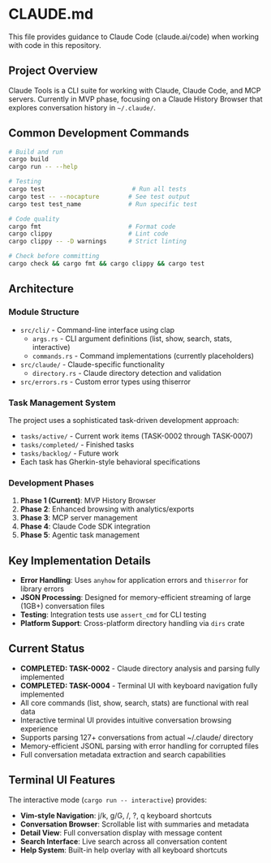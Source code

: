 # CLAUDE.md

This file provides guidance to Claude Code (claude.ai/code) when working with code in this repository.

## Project Overview

Claude Tools is a CLI suite for working with Claude, Claude Code, and MCP servers. Currently in MVP phase, focusing on a Claude History Browser that explores conversation history in `~/.claude/`.

## Common Development Commands

```bash
# Build and run
cargo build
cargo run -- --help

# Testing
cargo test                        # Run all tests
cargo test -- --nocapture        # See test output
cargo test test_name             # Run specific test

# Code quality
cargo fmt                        # Format code
cargo clippy                     # Lint code
cargo clippy -- -D warnings      # Strict linting

# Check before committing
cargo check && cargo fmt && cargo clippy && cargo test
```

## Architecture

### Module Structure
- `src/cli/` - Command-line interface using clap
  - `args.rs` - CLI argument definitions (list, show, search, stats, interactive)
  - `commands.rs` - Command implementations (currently placeholders)
- `src/claude/` - Claude-specific functionality
  - `directory.rs` - Claude directory detection and validation
- `src/errors.rs` - Custom error types using thiserror

### Task Management System
The project uses a sophisticated task-driven development approach:
- `tasks/active/` - Current work items (TASK-0002 through TASK-0007)
- `tasks/completed/` - Finished tasks
- `tasks/backlog/` - Future work
- Each task has Gherkin-style behavioral specifications

### Development Phases
1. **Phase 1 (Current)**: MVP History Browser
2. **Phase 2**: Enhanced browsing with analytics/exports
3. **Phase 3**: MCP server management
4. **Phase 4**: Claude Code SDK integration
5. **Phase 5**: Agentic task management

## Key Implementation Details

- **Error Handling**: Uses `anyhow` for application errors and `thiserror` for library errors
- **JSON Processing**: Designed for memory-efficient streaming of large (1GB+) conversation files
- **Testing**: Integration tests use `assert_cmd` for CLI testing
- **Platform Support**: Cross-platform directory handling via `dirs` crate

## Current Status

- **COMPLETED: TASK-0002** - Claude directory analysis and parsing fully implemented
- **COMPLETED: TASK-0004** - Terminal UI with keyboard navigation fully implemented
- All core commands (list, show, search, stats) are functional with real data
- Interactive terminal UI provides intuitive conversation browsing experience
- Supports parsing 127+ conversations from actual ~/.claude/ directory
- Memory-efficient JSONL parsing with error handling for corrupted files
- Full conversation metadata extraction and search capabilities

## Terminal UI Features

The interactive mode (`cargo run -- interactive`) provides:
- **Vim-style Navigation**: j/k, g/G, /, ?, q keyboard shortcuts
- **Conversation Browser**: Scrollable list with summaries and metadata
- **Detail View**: Full conversation display with message content
- **Search Interface**: Live search across all conversation content
- **Help System**: Built-in help overlay with all keyboard shortcuts